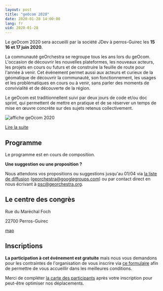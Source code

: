 ```yaml
---
layout: post
title: "geOcom 2020"
date: 2020-01-28 14:00:00
lang: fr
uid: 2020-01-28
---
```


Le geOcom 2020 sera accueilli par la société JDev à perros-Guirec les **15 16 et 17 juin 2020**.

La communauté geOrchestra se regroupe tous les ans lors du geOcom. L'occasion de découvrir les nouvelles plateformes, les nouveaux acteurs, les projets en cours ou futurs et de construire la feuille de route pour l'année à venir. Cet événement permet aussi aux acteurs et curieux de la géomatique de découvrir la communauté, son fonctionnement, les usages et les problématiques en cours ou à venir, sans parler des moments de convivialité et de découverte de la région.

Le geOcom est traditionnellent suivi par deux jours de code et/ou doc sprint, qui permettent de mettre en pratique et de se réserver un temps de mise en œuvre concrète sur des sujets retenus collectivement.

![affiche geOcom 2020](/public/geocom2020/geocom_2020.png)


[Lire la suite](/blog/2020/01/28/geocom-2020-fr/)

<!--more-->


## Programme

Le programme est en cours de composition.


**Une suggestion ou une proposition ?**

Nous attendons vos propositions ou suggestions jusqu'au 01/04 via [la liste de diffusion](https://groups.google.com/forum/#!forum/georchestra) (georchestra@googlegroups.com) ou par contact direct en nous écrivant à psc@georchestra.org.


## Le centre des congrès

Rue du Maréchal Foch

22700 Perros-Guirec

[map](https://osm.org/go/erOU2wim?m=)




## Inscriptions

**La participation à cet événement est gratuite** mais nous vous demandons pour les contraintes de l'organisation de  vous inscrire via [ce formulaire](#) afin de permettre de vous accueillir dans les meilleures conditions.

Merci de compléter [la carte des participants](https://umap.openstreetmap.fr/fr/map/participants-geocom-2020_412235) après votre inscription pour peut-être optimiser nos déplacements.
